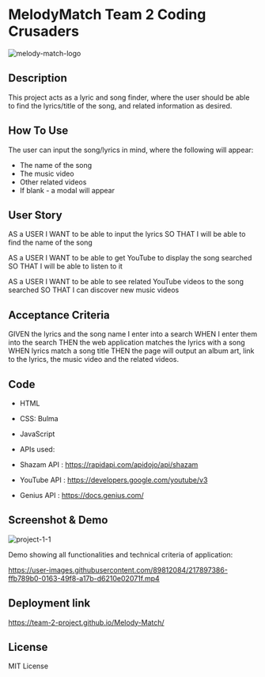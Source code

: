 # MelodyMatch Team 2 Coding Crusaders

![melody-match-logo](https://user-images.githubusercontent.com/48407721/217678994-cfb03c8a-5ea6-4131-9ccd-b800e163e9e1.png)

## Description
This project acts as a lyric and song finder, where the user should be able to find the lyrics/title of the song, and related information as desired.

## How To Use
The user can input the song/lyrics in mind, where the following will appear:
- The name of the song
- The music video
- Other related videos
- If blank - a modal will appear

## User Story
AS a USER
I WANT to be able to input the lyrics
SO THAT I will be able to find the name of the song

AS a USER
I WANT to be able to get YouTube to display the song searched
SO THAT I will be able to listen to it

AS a USER
I WANT to be able to see related YouTube videos to the song searched
SO THAT I can discover new music videos
## Acceptance Criteria
GIVEN the lyrics and the song name I enter into a search
WHEN I enter them into the search
THEN the web application matches the lyrics with a song 
WHEN lyrics match a song title
THEN the page will output an album art, link to the lyrics, the music video and the related videos.

## Code
- HTML
- CSS: Bulma
- JavaScript
- APIs used: 

- Shazam API : https://rapidapi.com/apidojo/api/shazam
- YouTube API : https://developers.google.com/youtube/v3
- Genius API : https://docs.genius.com/


## Screenshot & Demo

![project-1-1](https://user-images.githubusercontent.com/48407721/217679155-bde67097-ec4c-4c09-9129-88dd79155687.PNG)


Demo showing all functionalities and technical criteria of application:

https://user-images.githubusercontent.com/89812084/217897386-ffb789b0-0163-49f8-a17b-d6210e02071f.mp4

## Deployment link

https://team-2-project.github.io/Melody-Match/

## License
MIT License